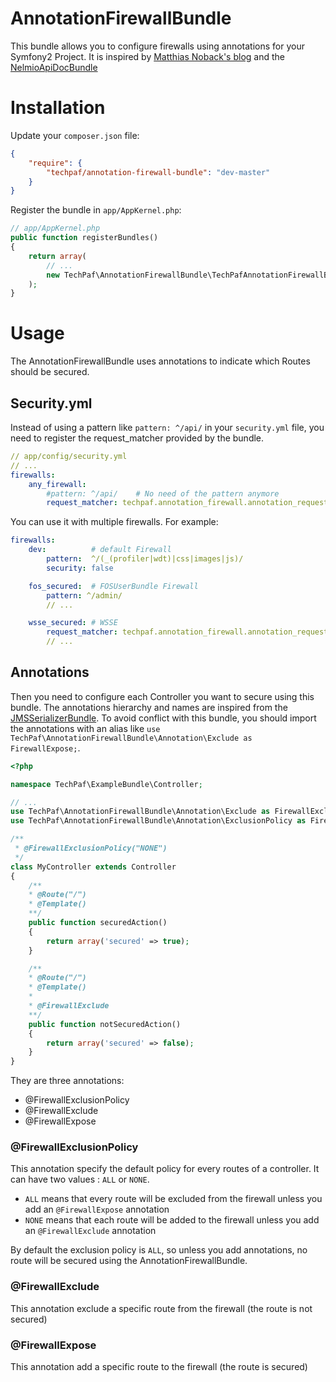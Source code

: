 AnnotationFirewallBundle
========================

This bundle allows you to configure firewalls using annotations for your Symfony2 Project.
It is inspired by [Matthias Noback's blog](http://php-and-symfony.matthiasnoback.nl/2012/07/symfony2-security-using-advanced-request-matchers-to-activate-firewalls/) and the [NelmioApiDocBundle](https://github.com/nelmio/NelmioApiDocBundle)

# Installation #

Update your `composer.json` file:

``` JSON
{
    "require": {
        "techpaf/annotation-firewall-bundle": "dev-master"
    }
}
```

Register the bundle in `app/AppKernel.php`:

``` PHP
// app/AppKernel.php
public function registerBundles()
{
    return array(
        // ...
        new TechPaf\AnnotationFirewallBundle\TechPafAnnotationFirewallBundle(),
    );
}
```

# Usage #

The AnnotationFirewallBundle uses annotations to indicate which Routes should be secured.

## Security.yml ##

Instead of using a pattern like `pattern: ^/api/` in your `security.yml` file, you need to register the request_matcher provided by the bundle.

``` YAML
// app/config/security.yml
// ...
firewalls:
    any_firewall:
        #pattern: ^/api/    # No need of the pattern anymore
        request_matcher: techpaf.annotation_firewall.annotation_request_matcher
```

You can use it with multiple firewalls. For example:

``` YAML
firewalls:
    dev:          # default Firewall
        pattern:  ^/(_(profiler|wdt)|css|images|js)/
        security: false

    fos_secured:  # FOSUserBundle Firewall
        pattern: ^/admin/
        // ...

    wsse_secured: # WSSE
        request_matcher: techpaf.annotation_firewall.annotation_request_matcher
        // ...
```

## Annotations ##

Then you need to configure each Controller you want to secure using this bundle.
The annotations hierarchy and names are inspired from the [JMSSerializerBundle](https://github.com/schmittjoh/JMSSerializerBundle).
To avoid conflict with this bundle, you should import the annotations with an alias like `use TechPaf\AnnotationFirewallBundle\Annotation\Exclude as FirewallExpose;`.

``` PHP
<?php

namespace TechPaf\ExampleBundle\Controller;

// ...
use TechPaf\AnnotationFirewallBundle\Annotation\Exclude as FirewallExclude;
use TechPaf\AnnotationFirewallBundle\Annotation\ExclusionPolicy as FirewallExclusionPolicy;

/**
 * @FirewallExclusionPolicy("NONE")
 */
class MyController extends Controller
{
    /**
    * @Route("/")
    * @Template()
    **/
    public function securedAction()
    {
        return array('secured' => true);
    }

    /**
    * @Route("/")
    * @Template()
    *
    * @FirewallExclude
    **/
    public function notSecuredAction()
    {
        return array('secured' => false);
    }
}
```

They are three annotations:
* @FirewallExclusionPolicy
* @FirewallExclude
* @FirewallExpose

### @FirewallExclusionPolicy ###

This annotation specify the default policy for every routes of a controller.
It can have two values : `ALL` or `NONE`.

* `ALL` means that every route will be excluded from the firewall unless you add an `@FirewallExpose` annotation 
* `NONE` means that each route will be added to the firewall unless you add an `@FirewallExclude` annotation

By default the exclusion policy is `ALL`, so unless you add annotations, no route will be secured using the AnnotationFirewallBundle.

### @FirewallExclude ###

This annotation exclude a specific route from the firewall (the route is not secured)

### @FirewallExpose ###

This annotation add a specific route to the firewall (the route is secured)